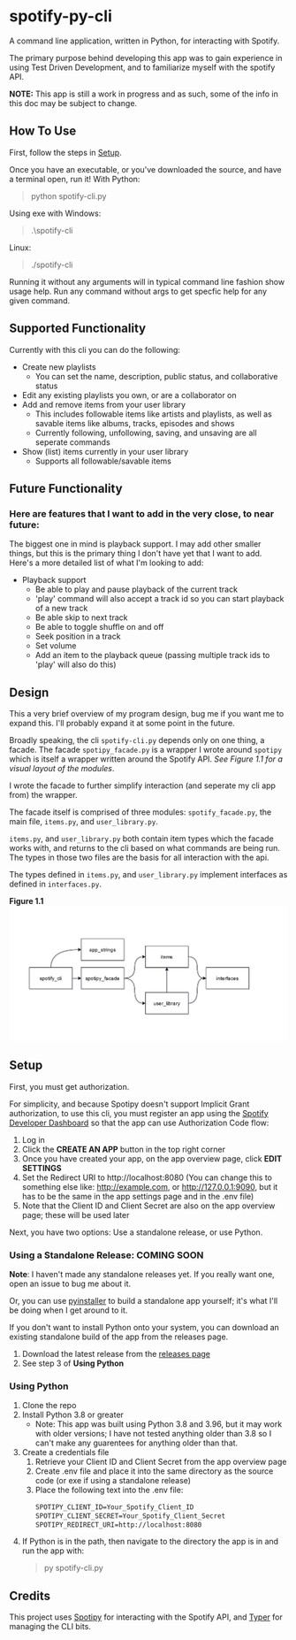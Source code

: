 # spotify-py-cli

A command line application, written in Python, for interacting with Spotify. 

The primary purpose behind developing this app was to gain experience in using Test Driven Development, and to familiarize myself with the spotify API.

**NOTE:** This app is still a work in progress and as such, some of the info in this doc may be subject to change.

## How To Use
First, follow the steps in [Setup](#setup).

Once you have an executable, or you've downloaded the source, and have a terminal open, run it!
With Python:
> python spotify-cli.py 

Using exe with Windows:
> .\spotify-cli 

Linux:
> ./spotify-cli 

Running it without any arguments will in typical command line fashion show usage help. Run any command without args to get specfic help for any given command.

## Supported Functionality
Currently with this cli you can do the following:
* Create new playlists
    * You can set the name, description, public status, and collaborative status
* Edit any existing playlists you own, or are a collaborator on 
* Add and remove items from your user library
    * This includes followable items like artists and playlists, as well as savable items like albums, tracks, episodes and shows
    * Currently following, unfollowing, saving, and unsaving are all seperate commands
* Show (list) items currently in your user library 
    * Supports all followable/savable items

## Future Functionality 
### Here are features that I want to add in the very close, to near future:
The biggest one in mind is playback support. I may add other smaller things, but this is the primary thing I don't have yet that I want to add. Here's a more detailed list of what I'm looking to add:
* Playback support
    * Be able to play and pause playback of the current track
    * 'play' command will also accept a track id so you can start playback of a new track
    * Be able skip to next track
    * Be able to toggle shuffle on and off
    * Seek position in a track 
    * Set volume
    * Add an item to the playback queue (passing multiple track ids to 'play' will also do this)

## Design

This a very brief overview of my program design, bug me if you want me to expand this. I'll probably expand it at some point in the future.

Broadly speaking, the cli `spotify-cli.py` depends only on one thing, a facade. The facade `spotipy_facade.py` is a wrapper I wrote around `spotipy` which is itself a wrapper written around the Spotify API. _See Figure 1.1 for a visual layout of the modules_.

I wrote the facade to further simplify interaction (and seperate my cli app from) the wrapper. 

The facade itself is comprised of three modules: `spotify_facade.py`, the main file, `items.py`, and `user_library.py`. 

`items.py`, and `user_library.py` both contain item types which the facade works with, and returns to the cli based on what commands are being run. The types in those two files are the basis for all interaction with the api.

The types defined in `items.py`, and `user_library.py` implement interfaces as defined in `interfaces.py`. 

**Figure 1.1**
![fig1.1](img/module_layout.png)

## Setup 

First, you must get authorization.

For simplicity, and because Spotipy doesn't support Implicit Grant authorization, to use this cli, you must register an app using the [Spotify Developer Dashboard](https://developer.spotify.com/dashboard/applications) so that the app can use Authorization Code flow:
1. Log in 
2. Click the **CREATE AN APP** button in the top right corner 
3. Once you have created your app, on the app overview page, click **EDIT SETTINGS**
4. Set the Redirect URI to http://localhost:8080 (You can change this to something else like: http://example.com, or http://127.0.0.1:9090, but it has to be the same in the app settings page and in the .env file)
5. Note that the Client ID and Client Secret are also on the app overview page; these will be used later

Next, you have two options: Use a standalone release, or use Python.
### Using a Standalone Release: COMING SOON
**Note**: I haven't made any standalone releases yet. If you really want one, open an issue to bug me about it.

Or, you can use [pyinstaller](https://www.pyinstaller.org/) to build a standalone app yourself; it's what I'll be doing when I get around to it.

If you don't want to install Python onto your system, you can download an existing standalone build of the app from the releases page.
1. Download the latest release from the [releases page](TODO_Insert_LINK)
2. See step 3 of **Using Python**
### Using Python
1. Clone the repo 
2. Install Python 3.8 or greater 
    * Note: This app was built using Python 3.8 and 3.96, but it may work with older versions; I have not tested anything older than 3.8 so I can't make any guarentees for anything older than that.
3. Create a credentials file 
    1. Retrieve your Client ID and Client Secret from the app overview page
    2. Create .env file and place it into the same directory as the source code (or exe if using a standalone release)
    3. Place the following text into the .env file:
        ```
        SPOTIPY_CLIENT_ID=Your_Spotify_Client_ID
        SPOTIPY_CLIENT_SECRET=Your_Spotify_Client_Secret
        SPOTIPY_REDIRECT_URI=http://localhost:8080
        ``` 
4. If Python is in the path, then navigate to the directory the app is in and run the app with:
    > py spotify-cli.py 

## Credits
This project uses [Spotipy](https://spotipy.readthedocs.io/en/2.19.0/) for interacting with the Spotify API, 
and [Typer](https://typer.tiangolo.com/) for managing the CLI bits.
